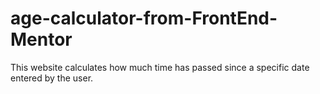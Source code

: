 # age-calculator-from-FrontEnd-Mentor
This website calculates how much time has passed since a specific date entered by the user.
